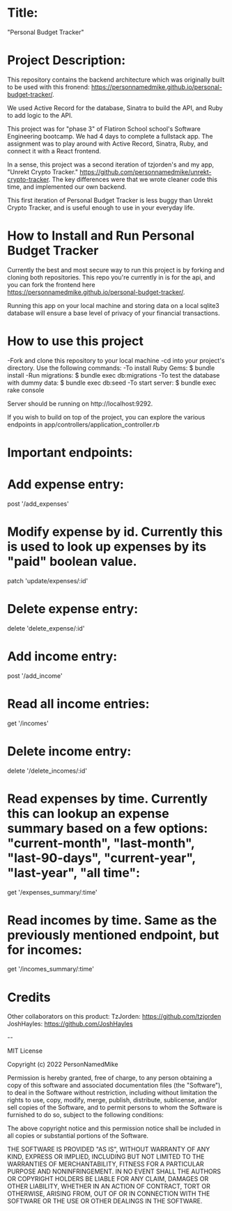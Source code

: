 # Title:
"Personal Budget Tracker"

# Project Description:

This repository contains the backend architecture which was originally built to be used with this fronend: https://personnamedmike.github.io/personal-budget-tracker/.

We used Active Record for the database, Sinatra to build the API, and Ruby to add logic to the API.

This project was for "phase 3" of Flatiron School school's Software Engineering bootcamp. We had 4 days to complete a fullstack app. The assignment was to play around with Active Record, Sinatra, Ruby, and connect it with a React frontend.

In a sense, this project was a second iteration of tzjorden's and my app, "Unrekt Crypto Tracker." https://github.com/personnamedmike/unrekt-crypto-tracker. The key differences were that we wrote cleaner code this time, and implemented our own backend.

This first iteration of Personal Budget Tracker is less buggy than Unrekt Crypto Tracker, and is useful enough to use in your everyday life.

# How to Install and Run Personal Budget Tracker

Currently the best and most secure way to run this project is by forking and cloning both repositories. This repo you're currently in is for the api, and you can fork the frontend here https://personnamedmike.github.io/personal-budget-tracker/.

Running this app on your local machine and storing data on a local sqlite3 database will ensure a base level of privacy of your financial transactions.

# How to use this project

-Fork and clone this repository to your local machine
-cd into your project's directory. Use the following commands:
-To install Ruby Gems: $ bundle install
-Run migrations: $ bundle exec db:migrations
-To test the database with dummy data: $ bundle exec db:seed
-To start server: $ bundle exec rake console

Server should be running on http://localhost:9292.

If you wish to build on top of the project, you can explore the various endpoints in app/controllers/application_controller.rb

# Important endpoints:

# Add expense entry:
post '/add_expenses'

# Modify expense by id. Currently this is used to look up expenses by its "paid" boolean value.
patch 'update/expenses/:id'

# Delete expense entry:
delete 'delete_expense/:id'

# Add income entry: 
post '/add_income'

# Read all income entries: 
get '/incomes'

# Delete income entry:
delete '/delete_incomes/:id'

# Read expenses by time. Currently this can lookup an expense summary based on a few options: "current-month", "last-month", "last-90-days", "current-year", "last-year", "all time":
get '/expenses_summary/:time'

# Read incomes by time. Same as the previously mentioned endpoint, but for incomes:
get '/incomes_summary/:time'

# Credits
Other collaborators on this product:
TzJorden: https://github.com/tzjorden
JoshHayles: https://github.com/JoshHayles

--

MIT License

Copyright (c) 2022 PersonNamedMike

Permission is hereby granted, free of charge, to any person obtaining a copy
of this software and associated documentation files (the "Software"), to deal
in the Software without restriction, including without limitation the rights
to use, copy, modify, merge, publish, distribute, sublicense, and/or sell
copies of the Software, and to permit persons to whom the Software is
furnished to do so, subject to the following conditions:

The above copyright notice and this permission notice shall be included in all
copies or substantial portions of the Software.

THE SOFTWARE IS PROVIDED "AS IS", WITHOUT WARRANTY OF ANY KIND, EXPRESS OR
IMPLIED, INCLUDING BUT NOT LIMITED TO THE WARRANTIES OF MERCHANTABILITY,
FITNESS FOR A PARTICULAR PURPOSE AND NONINFRINGEMENT. IN NO EVENT SHALL THE
AUTHORS OR COPYRIGHT HOLDERS BE LIABLE FOR ANY CLAIM, DAMAGES OR OTHER
LIABILITY, WHETHER IN AN ACTION OF CONTRACT, TORT OR OTHERWISE, ARISING FROM,
OUT OF OR IN CONNECTION WITH THE SOFTWARE OR THE USE OR OTHER DEALINGS IN THE
SOFTWARE.